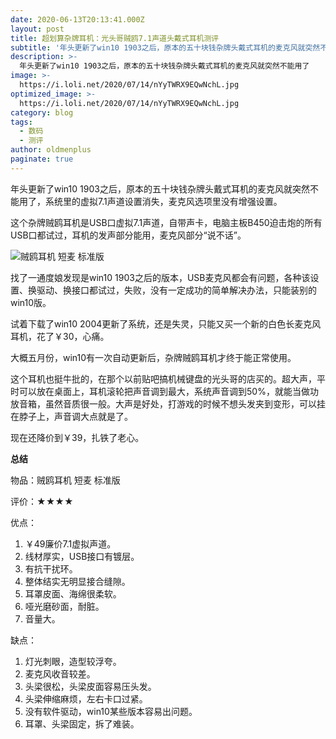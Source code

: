 ```yaml
---
date: 2020-06-13T20:13:41.000Z
layout: post
title: 超划算杂牌耳机：光头哥贼鸥7.1声道头戴式耳机测评
subtitle: '年头更新了win10 1903之后，原本的五十块钱杂牌头戴式耳机的麦克风就突然不能用了'
description: >-
  年头更新了win10 1903之后，原本的五十块钱杂牌头戴式耳机的麦克风就突然不能用了
image: >-
  https://i.loli.net/2020/07/14/nYyTWRX9EQwNchL.jpg
optimized_image: >-
  https://i.loli.net/2020/07/14/nYyTWRX9EQwNchL.jpg
category: blog
tags:
  - 数码
  - 测评
author: oldmenplus
paginate: true
---
```

年头更新了win10 1903之后，原本的五十块钱杂牌头戴式耳机的麦克风就突然不能用了，系统里的虚拟7.1声道设置消失，麦克风选项里没有增强设置。

这个杂牌贼鸥耳机是USB口虚拟7.1声道，自带声卡，电脑主板B450迫击炮的所有USB口都试过，耳机的发声部分能用，麦克风部分“说不话”。

![贼鸥耳机 短麦 标准版](https://i.loli.net/2020/06/29/Pu2qZ9JsFwI76Cf.jpg)

找了一通度娘发现是win10 1903之后的版本，USB麦克风都会有问题，各种该设置、换驱动、换接口都试过，失败，没有一定成功的简单解决办法，只能装别的win10版。

试着下载了win10 2004更新了系统，还是失灵，只能又买一个新的白色长麦克风耳机，花了￥30，心痛。

大概五月份，win10有一次自动更新后，杂牌贼鸥耳机才终于能正常使用。

这个耳机也挺牛批的，在那个以前贴吧搞机械键盘的光头哥的店买的。超大声，平时可以放在桌面上，耳机滚轮把声音调到最大，系统声音调到50%，就能当做功放音箱，虽然音质很一般。大声是好处，打游戏的时候不想头发夹到变形，可以挂在脖子上，声音调大点就是了。

现在还降价到￥39，扎铁了老心。

**总结**

物品：贼鸥耳机 短麦 标准版

评价：★★★★

优点：
1. ￥49廉价7.1虚拟声道。
2. 线材厚实，USB接口有镀层。
3. 有抗干扰环。
4. 整体结实无明显接合缝隙。
5. 耳罩皮面、海绵很柔软。
6. 哑光磨砂面，耐脏。
7. 音量大。

缺点：
1. 灯光刺眼，造型较浮夸。
2. 麦克风收音较差。
3. 头梁很松，头梁皮面容易压头发。
4. 头梁伸缩麻烦，左右卡口过紧。
5. 没有软件驱动，win10某些版本容易出问题。
6. 耳罩、头梁固定，拆了难装。
